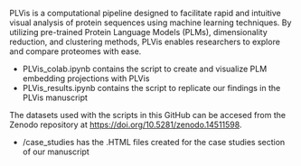 PLVis is a computational pipeline designed to facilitate rapid and intuitive visual analysis of protein sequences using machine learning techniques. By utilizing pre-trained Protein Language Models (PLMs), dimensionality reduction, and clustering methods, PLVis enables researchers to explore and compare proteomes with ease.
- PLVis_colab.ipynb contains the script to create and visualize PLM embedding projections with PLVis
- PLVis_results.ipynb contains the script to replicate our findings in the PLVis manuscript

The datasets used with the scripts in this GitHub can be accesed from the Zenodo repository at https://doi.org/10.5281/zenodo.14511598.
- /case_studies has the .HTML files created for the case studies section of our manuscript

